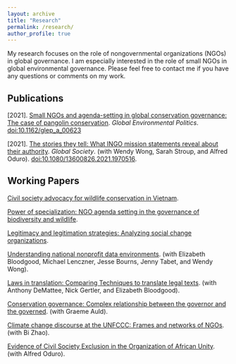 ```yaml
---
layout: archive
title: "Research"
permalink: /research/
author_profile: true
---
```


My research focuses on the role of nongovernmental organizations (NGOs) in global governance. I am especially interested in the role of small NGOs in global environmental governance. Please feel free to contact me if you have any questions or comments on my work.

## Publications
[2021]. [Small NGOs and agenda-setting in global conservation governance: The case of pangolin conservation](../research/paper1/). *Global Environmental Politics*. [doi:10.1162/glep_a_00623](https://doi.org/10.1162/glep_a_00623)

[2021]. [The stories they tell: What INGO mission statements reveal about their authority](../research/paper4/). *Global Society*. (with Wendy Wong, Sarah Stroup, and Alfred Oduro). [doi:10.1080/13600826.2021.1970516](https://doi.org/10.1080/13600826.2021.1970516).

## Working Papers

[Civil society advocacy for wildlife conservation in Vietnam](../research/paper10/).

[Power of specialization: NGO agenda setting in the governance of biodiversity and wildlife](../research/paper6/).

[Legitimacy and legitimation strategies: Analyzing social change organizations](../research/paper2/).

[Understanding national nonprofit data environments](../research/paper3/). (with Elizabeth Bloodgood, Michael Lenczner, Jesse Bourns, Jenny Tabet, and Wendy Wong).

[Laws in translation: Comparing Techniques to translate legal texts](../research/paper5/). (with Anthony DeMattee, Nick Gertler, and Elizabeth Bloodgood).

[Conservation governance: Complex relationship between the governor and the governed](../research/paper7/). (with Graeme Auld).

[Climate change discourse at the UNFCCC: Frames and networks of NGOs](../research/paper8/). (with Bi Zhao).

[Evidence of Civil Society Exclusion in the Organization of African Unity](../research/paper9/). (with Alfred Oduro).
